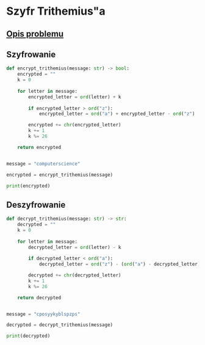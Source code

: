 # Szyfr Trithemius"a

## [Opis problemu](../../../../algorithms/cryptography/symmetric/trithemius.md)


## Szyfrowanie

```python linenums="1"
def encrypt_trithemius(message: str) -> bool:
    encrypted = ""
    k = 0
    
    for letter in message:
        encrypted_letter = ord(letter) + k
        
        if encrypted_letter > ord("z"):
            encrypted_letter = ord("a") + encrypted_letter - ord("z")

        encrypted += chr(encrypted_letter)
        k += 1
        k %= 26

    return encrypted


message = "computerscience"

encrypted = encrypt_trithemius(message)

print(encrypted)
```


## Deszyfrowanie

```python linenums="1"
def decrypt_trithemius(message: str) -> str:
    decrypted = ""
    k = 0
    
    for letter in message:   
        decrypted_letter = ord(letter) - k
        
        if decrypted_letter < ord("a"):
            decrypted_letter = ord("z") - (ord("a") - decrypted_letter)

        decrypted += chr(decrypted_letter)
        k += 1
        k %= 26

    return decrypted


message = "cposyykyblspzps"

decrypted = decrypt_trithemius(message)

print(decrypted)
```

